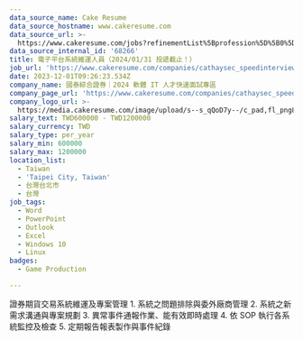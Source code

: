 ```yaml
---
data_source_name: Cake Resume
data_source_hostname: www.cakeresume.com
data_source_url: >-
  https://www.cakeresume.com/jobs?refinementList%5Bprofession%5D%5B0%5D=game-production&range%5Bsalary_range%5D%5Bmin%5D=100000
data_source_internal_id: '68266'
title: 電子平台系統維運人員（2024/01/31 投遞截止！）
job_url: 'https://www.cakeresume.com/companies/cathaysec_speedinterview_2024/jobs/75b866'
date: 2023-12-01T09:26:23.534Z
company_name: 國泰綜合證券｜2024 軟體 IT 人才快速面試專區
company_page_url: 'https://www.cakeresume.com/companies/cathaysec_speedinterview_2024'
company_logo_url: >-
  https://media.cakeresume.com/image/upload/s--s_qQoD7y--/c_pad,fl_png8,h_200,w_200/v1701313179/ugjvw0ludon1q1s5yvpw.png
salary_text: TWD600000 - TWD1200000
salary_currency: TWD
salary_type: per_year
salary_min: 600000
salary_max: 1200000
location_list:
  - Taiwan
  - 'Taipei City, Taiwan'
  - 台灣台北市
  - 台灣
job_tags:
  - Word
  - PowerPoint
  - Outlook
  - Excel
  - Windows 10
  - Linux
badges:
  - Game Production

---
```


證券期貨交易系統維運及專案管理 1. 系統之問題排除與委外廠商管理 2. 系統之新需求溝通與專案規劃 3. 異常事件通報作業、能有效即時處理 4. 依 SOP 執行各系統監控及檢查 5. 定期報告報表製作與事件紀錄
